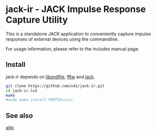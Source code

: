 jack-ir - JACK Impulse Response Capture Utility
===============================================

This is a standalone JACK application to conveniently capture impulse
responses of external devices using the commandline.

For usage information, please refer to the includes manual page.

Install
-------

jack-ir depends on [libsndfile](http://www.mega-nerd.com/libsndfile/), [fftw](http://fftw.org/) and [jack](http://jackaudio.org/).

```bash
git clone https://github.com/x42/jack-ir.git
cd jack-ir.lv2
make
#sudo make install PREFIX=/usr
```

See also
--------

[aliki](http://kokkinizita.linuxaudio.org/linuxaudio/downloads/aliki-manual.pdf)
